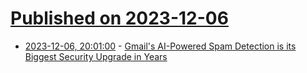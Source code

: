# [Published on 2023-12-06](index.md)

* [2023-12-06, 20:01:00](https://soylentnews.org/article.pl?sid=23/12/06/0322207&from=rss) - [Gmail's AI-Powered Spam Detection is its Biggest Security Upgrade in Years](https://soylentnews.org/article.pl?sid=23/12/06/0322207&from=rss)
